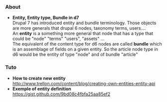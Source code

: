 ### About 

* **Entity, Entity type, Bundle in d7**   
Drupal 7 has introduced entity and bundle terminology. 
Those objects are more generals that drupal 6 nodes, taxonomy terms, users....   
An **entity** is a something more general that node that has a type that could be "node" "terms" "users", "assets" ...    
The equivalent of the content type for d6 nodes are called **bundle** which is an assemblage of fields on a given entity. So the article node type in d6 would be the entity of type "node" and of bundle "article"


### Tuto
* **How to create new entity**   
http://www.trellon.com/content/blog/creating-own-entities-entity-api
* **Exemple of entity definition**  
https://gist.github.com/9bd08c4fbfa25aa85ef2